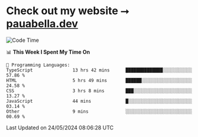 # Check out my website ⭢ [pauabella.dev](https://pauabella.dev)

<!--START_SECTION:waka-->
![Code Time](http://img.shields.io/badge/Code%20Time-3%2C369%20hrs%2031%20mins-blue)

📊 **This Week I Spent My Time On** 

```text
💬 Programming Languages: 
TypeScript               13 hrs 42 mins      ██████████████░░░░░░░░░░░   57.86 % 
HTML                     5 hrs 49 mins       ██████░░░░░░░░░░░░░░░░░░░   24.58 % 
CSS                      3 hrs 8 mins        ███░░░░░░░░░░░░░░░░░░░░░░   13.27 % 
JavaScript               44 mins             █░░░░░░░░░░░░░░░░░░░░░░░░   03.14 % 
Other                    9 mins              ░░░░░░░░░░░░░░░░░░░░░░░░░   00.69 % 
```


 Last Updated on 24/05/2024 08:06:28 UTC
<!--END_SECTION:waka-->
